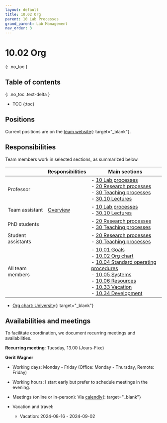 ```yaml
---
layout: default
title: 10.02 Org
parent: 10 Lab Processes
grand_parent: Lab Management
nav_order: 3
---
```


# 10.02 Org
{: .no_toc }

## Table of contents
{: .no_toc .text-delta }

- TOC
{:toc}

## Positions

Current positions are on the [team website](https://www.uni-bamberg.de/digital-work/team/){: target="_blank"}.

## Responsibilities

Team members work in selected sections, as summarized below.

|                               | Responsibilities | Main sections                                                                                                                                                                                                                                                                                                                                                                                                                   |
|-------------------------------|------------------|------------------------------------------------------------------------------------------------------------------------------------------------------------------------------------------------------------------------------------------------------------------------------------------------------------------------------------------------------------|
| Professor                     |                  | -  [10 Lab processes](..)<br> -  [20 Research processes](../../20-research/20_processes/)<br> -  [30 Teaching processes](../../30-teaching/30_processes/) <br>-  [30.10 Lectures](../../30-teaching/30_processes/30.10.lecture.html)                                                                                                                                                                                                                                                                                            |
| Team assistant                | [Overview](10.09.team_assistance.html)    | -  [10 Lab processes](..)<br> -  [30.10 Lectures](../../30-teaching/30_processes/30.10.lecture.html)                                                                                                                                                                                                                                                                                            |
| PhD students                  |                  | -  [20 Research processes](../../20-research/20_processes/)<br> -  [30 Teaching processes](../../30-teaching/30_processes/)                                                                                                                                                                                                                                                                                              |
| Student assistants            |                  | -  [20 Research processes](../../20-research/20_processes/) <br>-  [30 Teaching processes](../../30-teaching/30_processes/)                                                                                                                                                                                                                                                                                                                                                              |
| All team members              |                  | -  [10.01 Goals](10.01.goals.html)<br> -  [10.02 Org chart](10.02.org.html)<br> -  [10.04 Standard operating procedures](10.04.sop.html)<br> -  [10.05 Systems](10.05.systems-overview.html)<br> -  [10.06 Resources](10.06.resources.html)<br> -  [10.33 Vacation](10.33.vacation.html)<br> -  [10.34 Development](10.34.development.html)<br> |

- [Org chart: University](https://www.uni-bamberg.de/zuv/){: target="_blank"}

<!-- 
Team members and responsibilities (ideally with reference to specific categories)
other units
-->


## Availabilities and meetings

To facilitate coordination, we document recurring meetings and availabilities.

**Recurring meeting**: Tuesday, 13.00 (Jours-Fixe)

**Gerit Wagner**

- Working days: Monday - Friday (Office: Monday - Thursday, Remote: Friday)
- Working hours: I start early but prefer to schedule meetings in the evening.
- Meetings (online or in-person): Via  [calendly](https://calendly.com/gerit-wagner/30min?month=2023-07){: target="_blank"}
- Vacation and travel:

  - Vacation: 2024-08-16 - 2024-09-02

<!--
Availabilities are shared on a voluntary basis.
Availability information may refer to days in-the-office vs. remote, or preferred meeting days/times.
For teaching assistants, calendly can be useful to communicate availabilities for online meetings.
-->
